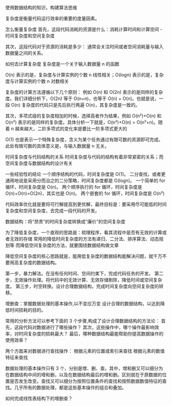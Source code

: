 使用数据结构的知识，构建算法思维

复杂度是衡量代码运行效率的重要的度量因素。

怎么衡量复杂度
首先，这段代码消耗的资源是什么：消耗计算时间和计算空间 - 时间复杂度和空间复杂度

其次，这段代码对于资源的消耗是多少：
通常会关注时间或者空间消耗量与输入数据量之间的关系。

如何去计算复杂度
复杂度是一个关于输入数据量 n 的函数

O(n) 表示的是，复杂度与计算实例的个数 n 线性相关；O(logn) 表示的是，复杂度与计算实例的个数 n 对数相关

复杂度的计算方法遵循以下几个原则：
例如 O(n) 和 O(2n) 表示的是同样的复杂度。我们详细分析下，O(2n) 等于 O(n+n)，也等于 O(n) + O(n)。也就是说，一段 O(n) 复杂度的代码只是先后执行两遍 O(n)，其复杂度是一致的。

其次，多项式级的复杂度相加的时候，选择高者作为结果，例如 O(n²)+O(n) 和 O(n²) 表示的是同样的复杂度。具体分析一下就是，O(n²)+O(n) = O(n²+n)。随着 n 越来越大，二阶多项式的变化率是要比一阶多项式更大的

O(1) 也是表示一个特殊复杂度，含义为某个任务通过有限可数的资源即可完成。此处有限可数的具体意义是，与输入数据量 n 无关。

时间复杂度与代码结构的关系
时间复杂度与代码的结构有着非常紧密的关系；而空间复杂度与数据结构的设计有关

一些经验性的结论
一个顺序结构的代码，时间复杂度是 O(1)。
二分查找，或者更通用地说是采用分而治之的二分策略，时间复杂度都是 O(logn)。
一个简单的 for 循环，时间复杂度是 O(n)。
两个顺序执行的 for 循环，时间复杂度是 O(n)+O(n)=O(2n)，其实也是 O(n)。
两个嵌套的 for 循环，时间复杂度是 O(n²)

代码效率优化就是要将可行解提高到更优解，最终目标是：要采用尽可能低的时间复杂度和空间复杂度，去完成一段代码的开发。

数据结构：将“昂贵”的时间复杂度转换成“廉价”的空间复杂度

为了降低复杂度，一个直观的思路是：梳理程序，看其流程中是否有无效的计算或者无效的存储
常用的降低时间复杂度的方法有递归、二分法、排序算法、动态规划等
而降低空间复杂度的方法，就要围绕数据结构做文章

降低空间复杂度的核心思路就是，能用低复杂度的数据结构能解决问题，就千万不要用高复杂度的数据结构。

第一步，暴力解法。在没有任何时间、空间约束下，完成代码任务的开发。
第二步，无效操作处理。将代码中的无效计算、无效存储剔除，降低时间或空间复杂度。
第三步，时空转换。设计合理数据结构，完成时间复杂度向空间复杂度的转移。

增删查：掌握数据处理的基本操作,以不变应万变
设计合理的数据结构，以达到降低时间损耗的目的。

常用的分析方法可以参考下面的 3 个步骤,构成了设计合理数据结构的方法论：
首先，这段代码对数据进行了哪些操作？
其次，这些操作中，哪个操作最影响效率，对时间复杂度的损耗最大？
最后，哪种数据结构最能帮助你提高数据操作的使用效率？

两个方面来对数据进行查找操作：
根据元素的位置或索引来查找
根据元素的数值特征来查找

数据处理的基本操作只有 3 个，分别是增、删、查。其中，增和删又可以细分为在数据结构中间的增和删，以及在数据结构最后的增和删。区别就在于原数据的位置是否发生改变。查找又可以细分为按照位置条件的查找和按照数据数值特征的查找。几乎所有的数据处理，都是这些基本操作的组合和叠加。

如何完成线性表结构下的增删查？